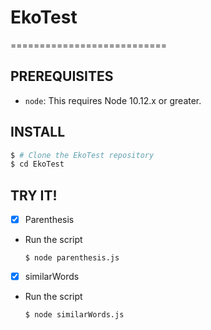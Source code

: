 # EkoTest
===========================

PREREQUISITES
-------------

- `node`: This requires Node 10.12.x or greater.

INSTALL
-------

   ```sh
   $ # Clone the EkoTest repository
   $ cd EkoTest
   ```

TRY IT!
-------
- [x] Parenthesis

 - Run the script

   ```shy
   $ node parenthesis.js
   ```

- [x] similarWords

- Run the script

   ```sh
   $ node similarWords.js
   ```
